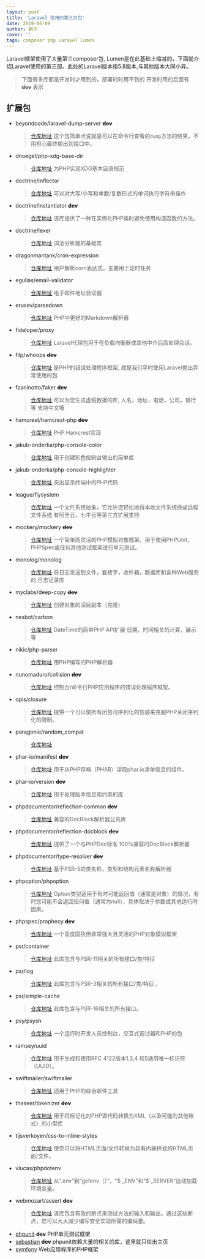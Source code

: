 ```yaml
---
layout: post
title: 'Laravel 使用的第三方包'
date: 2019-06-09
author: 朝夕
cover: ''
tags: composer php Laravel Lumen
---
```


Laravel框架使用了大量第三composer包, Lumen是在此基础上缩减的，下面就介绍Laravel使用的第三部。此处的Laravel版本指5.8版本,与其他版本大同小异。
  > 下面很多库都是开发时才用到的，部署时时用不到的 开发时用的后面有 ~~**dev**~~ 表示 
  
## 扩展包
- beyondcode/laravel-dump-server  ~~**dev**~~
  > [仓库地址](https://github.com/beyondcode/laravel-dump-server) 这个包简单点说就是可以在命令行查看的`dump`方法的结果，不用担心最终输出到接口中。
- dnoegel/php-xdg-base-dir
  > [仓库地址](https://github.com/dnoegel/php-xdg-base-dir) 为PHP实现XDG基本目录规范
- doctrine/inflector
  > [仓库地址](https://github.com/doctrine/inflector) 可以对大写/小写和单数/复数形式的单词执行字符串操作
- doctrine/instantiator  ~~**dev**~~
  > [仓库地址](https://github.com/doctrine/instantiator) 该库提供了一种在实例化PHP类时避免使用构造函数的方法。
- doctrine/lexer
  > [仓库地址](https://github.com/doctrine/lexer) 词法分析器的基础库
- dragonmantank/cron-expression
  > [仓库地址](https://github.com/dragonmantank/cron-expression) 用户解析corn表达式，主要用于定时任务
- egulias/email-validator
  > [仓库地址](https://github.com/egulias/EmailValidator) 电子邮件地址验证器
- erusev/parsedown
  > [仓库地址](https://github.com/erusev/parsedown) PHP中更好的Markdown解析器
- fideloper/proxy
  > [仓库地址](https://github.com/fideloper/TrustedProxy) Laravel代理包用于在负载均衡器或其他中介后面处理会话。
- filp/whoops  ~~**dev**~~
  > [仓库地址](https://github.com/filp/whoops) 是PHP的错误处理程序框架, 就是我们平时使用Laravel抛出异常使用的包
- fzaninotto/faker  ~~**dev**~~
  > [仓库地址](https://github.com/fzaninotto/faker) 可以为您生成虚假数据的库, 人名，地址，电话，公司，银行等 支持中文哦
- hamcrest/hamcrest-php  ~~**dev**~~
  > [仓库地址](https://github.com/hamcrest/hamcrest-php) PHP Hamcrest实现
- jakub-onderka/php-console-color
  > [仓库地址](https://github.com/JakubOnderka/PHP-Console-Color) 用于创建彩色控制台输出的简单库
- jakub-onderka/php-console-highlighter
  > [仓库地址](https://github.com/JakubOnderka/PHP-Console-Highlighter) 突出显示终端中的PHP代码
- league/flysystem
  > [仓库地址](https://github.com/thephpleague/flysystem) 一个文件系统抽象，它允许您轻松地将本地文件系统换成远程文件系统 有阿里云，七牛云等第三方扩展支持
- mockery/mockery  ~~**dev**~~
  > [仓库地址](https://github.com/mockery/mockery) 一个简单而灵活的PHP模拟对象框架，用于使用PHPUnit，PHPSpec或任何其他测试框架进行单元测试。
- monolog/monolog
  > [仓库地址](https://github.com/Seldaek/monolog) 将日志发送到文件，套接字，收件箱，数据库和各种Web服务的 日志记录库
- myclabs/deep-copy  ~~**dev**~~
  > [仓库地址](https://github.com/myclabs/DeepCopy) 创建对象的深层副本（克隆）
- nesbot/carbon
  > [仓库地址](https://github.com/briannesbitt/Carbon) DateTime的简单PHP API扩展 日期，时间相关的计算，展示等
- nikic/php-parser
  > [仓库地址](https://github.com/nikic/php-parser) 用PHP编写的PHP解析器
- nunomaduro/collision  ~~**dev**~~
  > [仓库地址](https://github.com/nunomaduro/collision) 控制台/命令行PHP应用程序的错误处理程序框架。
- opis/closure                                           
  > [仓库地址](https://github.com/opis/closure) 提供一个可以使所有闭包可序列化的包装来克服PHP关闭序列化的限制。
- paragonie/random_compat                               
  > [仓库地址](https://github.com/paragonie/random_compat)
- phar-io/manifest  ~~**dev**~~
  > [仓库地址](https://github.com/phar-io/manifest) 用于从PHP存档（PHAR）读取phar.io清单信息的组件。
- phar-io/version  ~~**dev**~~
  > [仓库地址](https://github.com/phar-io/version) 用于处理版本信息和约束的库
- phpdocumentor/reflection-common  ~~**dev**~~
  > [仓库地址](https://github.com/phpDocumentor/ReflectionCommon) 兼容的DocBlock解析器公共库
- phpdocumentor/reflection-docblock  ~~**dev**~~
  > [仓库地址](https://github.com/phpDocumentor/ReflectionDocBlock) 提供了一个与PHPDoc标准 100％兼容的DocBlock解析器
- phpdocumentor/type-resolver  ~~**dev**~~
  > [仓库地址](https://github.com/phpDocumentor/TypeResolver) 基于PSR-5的类名称，类型和结构元素名称解析器
- phpoption/phpoption
  > [仓库地址](https://github.com/schmittjoh/php-option)  Option类型适用于有时可能返回值（通常是对象）的情况，有时您可能不会返回任何值（通常为null），具体取决于参数或其他运行时因素。
- phpspec/prophecy  ~~**dev**~~
  > [仓库地址](https://github.com/phpspec/prophecy) 一个高度固执但非常强大且灵活的PHP对象模拟框架
- psr/container
  > [仓库地址](https://github.com/php-fig/container) 此库包含与PSR-11相关的所有接口/类/特征
- psr/log
  > [仓库地址](https://github.com/php-fig/log) 此库包含与PSR-3相关的所有接口/类/特征 。
- psr/simple-cache
  > [仓库地址](https://github.com/php-fig/simple-cache) 此库包含与PSR-16相关的所有接口。
- psy/psysh
  > [仓库地址](https://github.com/bobthecow/psysh) 一个运行时开发人员控制台，交互式调试器和PHP的包
- ramsey/uuid
  > [仓库地址](https://github.com/ramsey/uuid) 用于生成和使用RFC 4122版本1,3,4 和5通用唯一标识符（UUID）。
- swiftmailer/swiftmailer
  > [仓库地址](https://github.com/swiftmailer/swiftmailer) 适用于PHP的综合邮件工具
- theseer/tokenizer  ~~**dev**~~
  > [仓库地址](https://github.com/theseer/tokenizer) 用于将标记化的PHP源代码转换为XML（以及可能的其他格式）的小型库
- tijsverkoyen/css-to-inline-styles
  > [仓库地址](https://github.com/tijsverkoyen/CssToInlineStyles) 使您可以将HTML页面/文件转换为具有内联样式的HTML页面/文件。
- vlucas/phpdotenv
  > [仓库地址](https://github.com/vlucas/phpdotenv) 从“.env”到“getenv（）”，“$ _ENV”和“$ _SERVER”自动加载环境变量。
- webmozart/assert  ~~**dev**~~
  > [仓库地址](https://github.com/webmozart/assert) 该库包含有效的断点来测试方法的输入和输出。通过这些断点，您可以大大减少编写安全实现所需的编码量。
- [phpunit](https://github.com/sebastianbergmann/phpunit)  ~~**dev**~~ PHP单元测试框架
- [sebastian](https://github.com/sebastianbergmann)  ~~**dev**~~ phpunit依赖大量的相关的库，这里就只给出主页
- [symfony](https://github.com/symfony/symfony) Web应用程序的PHP框架

